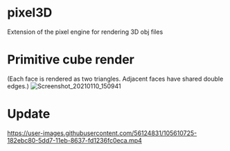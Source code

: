 # pixel3D
Extension of the pixel engine for rendering 3D obj files

# Primitive cube render
(Each face is rendered as two triangles. Adjacent faces have shared double edges.)
![Screenshot_20210110_150941](https://user-images.githubusercontent.com/56124831/104119571-38ca3180-5356-11eb-94d6-9de9330ff77b.png)

# Update
https://user-images.githubusercontent.com/56124831/105610725-182ebc80-5dd7-11eb-8637-fd1236fc0eca.mp4

